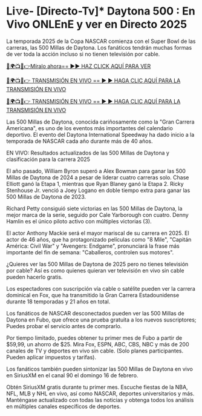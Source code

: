 # Li𝚟e- [Directo-Tv]* Daytona 500 : En Vivo ONLEnE y ver en Directo 2025

La temporada 2025 de la Copa NASCAR comienza con el Super Bowl de las carreras, las 500 Millas de Daytona. Los fanáticos tendrán muchas formas de ver toda la acción incluso si no tienen televisión por cable.

[🔴🌍📺📱👉Míralo ahora== ►► HAZ CLICK AQUÍ PARA VER](https://tinyurl.com/3f57ttv2)

[🔴🌍📺📱👉 TRANSMISIÓN EN VIVO == ► ► HAGA CLIC AQUÍ PARA LA TRANSMISIÓN EN VIVO](https://tinyurl.com/3f57ttv2)

[🔴🌍📺📱👉 TRANSMISIÓN EN VIVO == ► ► HAGA CLIC AQUÍ PARA LA TRANSMISIÓN EN VIVO](https://tinyurl.com/3f57ttv2)

Las 500 Millas de Daytona, conocida cariñosamente como la "Gran Carrera Americana", es uno de los eventos más importantes del calendario deportivo. El evento del Daytona International Speedway ha dado inicio a la temporada de NASCAR cada año durante más de 40 años.

EN VIVO: Resultados actualizados de las 500 Millas de Daytona y clasificación para la carrera 2025

El año pasado, William Byron superó a Alex Bowman para ganar las 500 Millas de Daytona de 2024 a pesar de liderar cuatro carreras solo. Chase Elliott ganó la Etapa 1, mientras que Ryan Blaney ganó la Etapa 2. Ricky Stenhouse Jr. venció a Joey Logano en doble tiempo extra para ganar las 500 Millas de Daytona de 2023.

Richard Petty consiguió siete victorias en las 500 Millas de Daytona, la mejor marca de la serie, seguido por Cale Yarborough con cuatro. Denny Hamlin es el único piloto activo con múltiples victorias (3).

El actor Anthony Mackie será el mayor mariscal de su carrera en 2025. El actor de 46 años, que ha protagonizado películas como "8 Mile", "Capitán América: Civil War" y "Avengers: Endgame", pronunciará la frase más importante del fin de semana: "Caballeros, controlen sus motores".

¿Quieres ver las 500 Millas de Daytona de 2025 pero no tienes televisión por cable? Así es como quienes quieran ver televisión en vivo sin cable pueden hacerlo gratis.

Los espectadores con suscripción vía cable o satélite pueden ver la carrera dominical en Fox, que ha transmitido la Gran Carrera Estadounidense durante 18 temporadas y 21 años en total.

Los fanáticos de NASCAR desconectados pueden ver las 500 Millas de Daytona en Fubo, que ofrece una prueba gratuita a los nuevos suscriptores; Puedes probar el servicio antes de comprarlo.

Por tiempo limitado, puedes obtener tu primer mes de Fubo a partir de $59,99, un ahorro de $25. Mira Fox, ESPN, ABC, CBS, NBC y más de 200 canales de TV y deportes en vivo sin cable. (Solo planes participantes. Pueden aplicar impuestos y tarifas).

Los fanáticos también pueden sintonizar las 500 Millas de Daytona en vivo en SiriusXM en el canal 90 el domingo 16 de febrero.

Obtén SiriusXM gratis durante tu primer mes. Escuche fiestas de la NBA, NFL, MLB y NHL en vivo, así como NASCAR, deportes universitarios y más. Manténgase actualizado con todas las noticias y obtenga todos los análisis en múltiples canales específicos de deportes.
